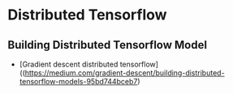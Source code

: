 # Distributed Tensorflow

## Building Distributed Tensorflow Model
 - [Gradient descent distributed tensorflow]((https://medium.com/gradient-descent/building-distributed-tensorflow-models-95bd744bceb7)
